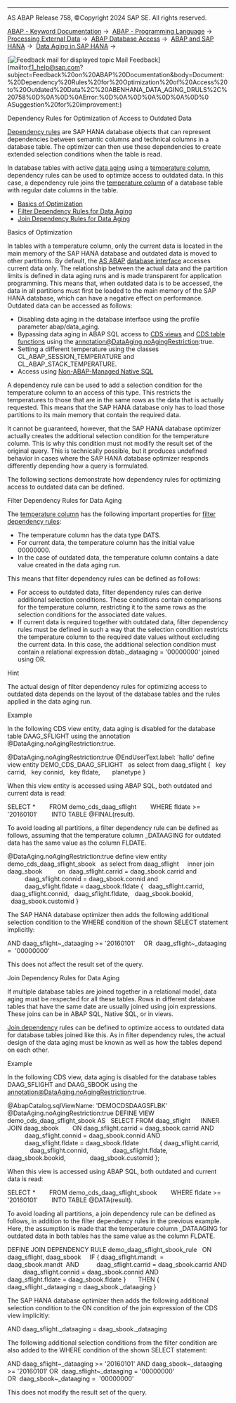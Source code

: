   

* * *

AS ABAP Release 758, ©Copyright 2024 SAP SE. All rights reserved.

[ABAP - Keyword Documentation](https://help.sap.com/doc/abapdocu_latest_index_htm/latest/en-US/abenabap.htm) →  [ABAP - Programming Language](https://help.sap.com/doc/abapdocu_latest_index_htm/latest/en-US/abenabap_reference.htm) →  [Processing External Data](https://help.sap.com/doc/abapdocu_latest_index_htm/latest/en-US/abenabap_language_external_data.htm) →  [ABAP Database Access](https://help.sap.com/doc/abapdocu_latest_index_htm/latest/en-US/abendb_access.htm) →  [ABAP and SAP HANA](https://help.sap.com/doc/abapdocu_latest_index_htm/latest/en-US/abenabap_hana.htm) →  [Data Aging in SAP HANA](https://help.sap.com/doc/abapdocu_latest_index_htm/latest/en-US/abenhana_data_aging.htm) → 

 [![](Mail.gif?object=Mail.gif "Feedback mail for displayed topic") Mail Feedback](mailto:f1_help@sap.com?subject=Feedback%20on%20ABAP%20Documentation&body=Document:%20Dependency%20Rules%20for%20Optimization%20of%20Access%20to%20Outdated%20Data%2C%20ABENHANA_DATA_AGING_DRULS%2C%20758%0D%0A%0D%0AError:%0D%0A%0D%0A%0D%0A%0D%0
ASuggestion%20for%20improvement:)

Dependency Rules for Optimization of Access to Outdated Data

[Dependency rules](https://help.sap.com/doc/abapdocu_latest_index_htm/latest/en-US/abenddic_dependency_rules.htm) are SAP HANA database objects that can represent dependencies between semantic columns and technical columns in a database table. The optimizer can then use these dependencies to create extended selection conditions when the table is read.

In database tables with active [data aging](https://help.sap.com/doc/abapdocu_latest_index_htm/latest/en-US/abentemperature_column_glosry.htm "Glossary Entry") using a [temperature column](https://help.sap.com/doc/abapdocu_latest_index_htm/latest/en-US/abendata_aging_glosry.htm "Glossary Entry"), dependency rules can be used to optimize access to outdated data. In this case, a dependency rule joins the [temperature column](https://help.sap.com/doc/abapdocu_latest_index_htm/latest/en-US/abentemperature_column_glosry.htm "Glossary Entry") of a database table with regular date columns in the table.

-   [Basics of Optimization](#@@ITOC@@ABENHANA_DATA_AGING_DRULS_1)
-   [Filter Dependency Rules for Data Aging](#@@ITOC@@ABENHANA_DATA_AGING_DRULS_2)
-   [Join Dependency Rules for Data Aging](#@@ITOC@@ABENHANA_DATA_AGING_DRULS_3)

Basics of Optimization   

In tables with a temperature column, only the current data is located in the main memory of the SAP HANA database and outdated data is moved to other partitions. By default, the [AS ABAP](https://help.sap.com/doc/abapdocu_latest_index_htm/latest/en-US/abenas_abap_glosry.htm "Glossary Entry") [database interface](https://help.sap.com/doc/abapdocu_latest_index_htm/latest/en-US/abendatabase_interface_glosry.htm "Glossary Entry") accesses current data only. The relationship between the actual data and the partition limits is defined in data aging runs and is made transparent for application programming. This means that, when outdated data is to be accessed, the data in all partitions must first be loaded to the main memory of the SAP HANA database, which can have a negative effect on performance. Outdated data can be accessed as follows:

-   Disabling data aging in the database interface using the profile parameter abap/data\_aging.
-   Bypassing data aging in ABAP SQL access to [CDS views](https://help.sap.com/doc/abapdocu_latest_index_htm/latest/en-US/abencds_view_glosry.htm "Glossary Entry") and [CDS table functions](https://help.sap.com/doc/abapdocu_latest_index_htm/latest/en-US/abencds_table_function_glosry.htm "Glossary Entry") using the annotation@DataAging.noAgingRestriction:true.
-   Setting a different temperature using the classes CL\_ABAP\_SESSION\_TEMPERATURE and CL\_ABAP\_STACK\_TEMPERATURE.
-   Access using [Non-ABAP-Managed Native SQL](https://help.sap.com/doc/abapdocu_latest_index_htm/latest/en-US/abenabap_managed_db_objects_nsql.htm)

A dependency rule can be used to add a selection condition for the temperature column to an access of this type. This restricts the temperatures to those that are in the same rows as the data that is actually requested. This means that the SAP HANA database only has to load those partitions to its main memory that contain the required data.

It cannot be guaranteed, however, that the SAP HANA database optimizer actually creates the additional selection condition for the temperature column. This is why this condition must not modify the result set of the original query. This is technically possible, but it produces undefined behavior in cases where the SAP HANA database optimizer responds differently depending how a query is formulated.

The following sections demonstrate how dependency rules for optimizing access to outdated data can be defined.

Filter Dependency Rules for Data Aging   

The [temperature column](https://help.sap.com/doc/abapdocu_latest_index_htm/latest/en-US/abentemperature_column_glosry.htm "Glossary Entry") has the following important properties for [filter dependency rules](https://help.sap.com/doc/abapdocu_latest_index_htm/latest/en-US/abenddicddl_define_filter_drul.htm):

-   The temperature column has the data type DATS.
-   For current data, the temperature column has the initial value 00000000.
-   In the case of outdated data, the temperature column contains a date value created in the data aging run.

This means that filter dependency rules can be defined as follows:

-   For access to outdated data, filter dependency rules can derive additional selection conditions. These conditions contain comparisons for the temperature column, restricting it to the same rows as the selection conditions for the associated date values.
-   If current data is required together with outdated data, filter dependency rules must be defined in such a way that the selection condition restricts the temperature column to the required date values without excluding the current data. In this case, the additional selection condition must contain a relational expression dbtab.\_dataaging = '00000000' joined using OR.

Hint

The actual design of filter dependency rules for optimizing access to outdated data depends on the layout of the database tables and the rules applied in the data aging run.

Example

In the following CDS view entity, data aging is disabled for the database table DAAG\_SFLIGHT using the annotation @DataAging.noAgingRestriction:true.

@DataAging.noAgingRestriction:true
@EndUserText.label: 'hallo'
define view entity DEMO\_CDS\_DAAG\_SFLIGHT
  as select from daag\_sflight
{
  key carrid,
  key connid,
  key fldate,
      planetype
}

When this view entity is accessed using ABAP SQL, both outdated and current data is read:

SELECT \*
       FROM demo\_cds\_daag\_sflight
       WHERE fldate >= '20160101'
       INTO TABLE @FINAL(result).

To avoid loading all partitions, a filter dependency rule can be defined as follows, assuming that the temperature column \_DATAAGING for outdated data has the same value as the column FLDATE.

@DataAging.noAgingRestriction:true
define view entity demo\_cds\_daag\_sflight\_sbook
  as select from daag\_sflight
    inner join   daag\_sbook  
      on  daag\_sflight.carrid = daag\_sbook.carrid and  
          daag\_sflight.connid = daag\_sbook.connid and  
          daag\_sflight.fldate = daag\_sbook.fldate
{
  daag\_sflight.carrid,
  daag\_sflight.connid,
  daag\_sflight.fldate,
  daag\_sbook.bookid,
  daag\_sbook.customid
}

The SAP HANA database optimizer then adds the following additional selection condition to the WHERE condition of the shown SELECT statement implicitly:

AND daag\_sflight~\_dataaging >= '20160101'
    OR  daag\_sflight~\_dataaging =  '00000000'

This does not affect the result set of the query.

Join Dependency Rules for Data Aging   

If multiple database tables are joined together in a relational model, data aging must be respected for all these tables. Rows in different database tables that have the same date are usually joined using join expressions. These joins can be in ABAP SQL, Native SQL, or in views.

[Join dependency](https://help.sap.com/doc/abapdocu_latest_index_htm/latest/en-US/abenddicddl_define_join_drul.htm) rules can be defined to optimize access to outdated data for database tables joined like this. As in filter dependency rules, the actual design of the data aging must be known as well as how the tables depend on each other.

Example

In the following CDS view, data aging is disabled for the database tables DAAG\_SFLIGHT and DAAG\_SBOOK using the annotation@DataAging.noAgingRestriction:true.

@AbapCatalog.sqlViewName: 'DEMOCDSDAAGSFLBK'
@DataAging.noAgingRestriction:true
DEFINE VIEW demo\_cds\_daag\_sflight\_sbook AS
  SELECT FROM daag\_sflight
     INNER JOIN daag\_sbook
       ON daag\_sflight.carrid = daag\_sbook.carrid AND
          daag\_sflight.connid = daag\_sbook.connid AND
          daag\_sflight.fldate = daag\_sbook.fldate
           { daag\_sflight.carrid,
             daag\_sflight.connid,
             daag\_sflight.fldate,
             daag\_sbook.bookid,
             daag\_sbook.customid };

When this view is accessed using ABAP SQL, both outdated and current data is read:

SELECT \*
       FROM demo\_cds\_daag\_sflight\_sbook
       WHERE fldate >= '20160101'
       INTO TABLE @DATA(result).

To avoid loading all partitions, a join dependency rule can be defined as follows, in addition to the filter dependency rules in the previous example. Here, the assumption is made that the temperature column \_DATAAGING for outdated data in both tables has the same value as the column FLDATE.

DEFINE JOIN DEPENDENCY RULE demo\_daag\_sflight\_sbook\_rule
  ON daag\_sflight, daag\_sbook
    IF { daag\_sflight.mandt  = daag\_sbook.mandt  AND
         daag\_sflight.carrid = daag\_sbook.carrid AND
         daag\_sflight.connid = daag\_sbook.connid AND
         daag\_sflight.fldate = daag\_sbook.fldate }
      THEN { daag\_sflight.\_dataaging = daag\_sbook.\_dataaging }

The SAP HANA database optimizer then adds the following additional selection condition to the ON condition of the join expression of the CDS view implicitly:

AND daag\_sflight.\_dataaging = daag\_sbook.\_dataaging

The following additional selection conditions from the filter condition are also added to the WHERE condition of the shown SELECT statement:

AND daag\_sflight~\_dataaging >= '20160101'
AND daag\_sbook~\_dataaging >= '20160101'
OR  daag\_sflight~\_dataaging = '00000000'
OR  daag\_sbook~\_dataaging =  '00000000'

This does not modify the result set of the query.